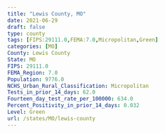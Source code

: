 ```yaml
---
title: "Lewis County, MO"
date: 2021-06-29
draft: false
type: county
tags: [FIPS:29111.0,FEMA:7.0,Micropolitan,Green]
categories: [MO]
County: Lewis County
State: MO
FIPS: 29111.0
FEMA_Region: 7.0
Population: 9776.0
NCHS_Urban_Rural_Classification: Micropolitan
Tests_in_prior_14_days: 62.0
Fourteen_day_test_rate_per_100000: 634.0
Percent_Positivity_in_prior_14_days: 0.032
Level: Green
url: /states/MO/lewis-county
---
```



